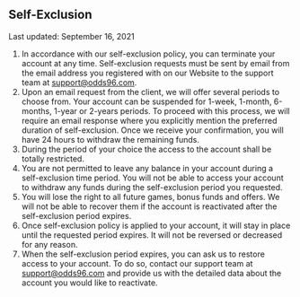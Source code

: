 ## Self-Exclusion

<Version>Last updated: September 16, 2021</Version>

1.  In accordance with our self-exclusion policy, you can terminate your account at any time. Self-exclusion requests must be sent by email from the email address you registered with on our Website to the support team at [support@odds96.com](mailto:support@odds96.com).
2.  Upon an email request from the client, we will offer several periods to choose from. Your account can be suspended for 1-week, 1-month, 6-months, 1-year or 2-years periods. To proceed with this process, we will require an email response where you explicitly mention the preferred duration of self-exclusion. Once we receive your confirmation, you will have 24 hours to withdraw the remaining funds.
3.  During the period of your choice the access to the account shall be totally restricted.
4.  You are not permitted to leave any balance in your account during a self-exclusion time period. You will not be able to access your account to withdraw any funds during the self-exclusion period you requested.
5.  You will lose the right to all future games, bonus funds and offers. We will not be able to recover them if the account is reactivated after the self-exclusion period expires.
6.  Once self-exclusion policy is applied to your account, it will stay in place until the requested period expires. It will not be reversed or decreased for any reason.
7.  When the self-exclusion period expires, you can ask us to restore access to your account. To do so, contact our support team at [support@odds96.com](mailto:support@odds96.com) and provide us with the detailed data about the account you would like to reactivate.
<!--stackedit_data:
eyJoaXN0b3J5IjpbMjA1NjIwMzgwNV19
-->